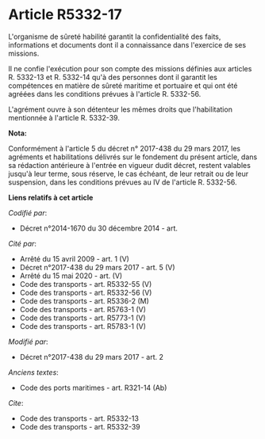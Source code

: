 # Article R5332-17

L'organisme de sûreté habilité garantit la confidentialité des faits, informations et documents dont il a connaissance dans
l'exercice de ses missions. 

Il ne confie l'exécution pour son compte des missions définies aux articles R. 5332-13 et R. 5332-14 qu'à des personnes dont
il garantit les compétences en matière de sûreté maritime et portuaire et qui ont été agréées dans les conditions prévues à
l'article R. 5332-56. 

L'agrément ouvre à son détenteur les mêmes droits que l'habilitation mentionnée à l'article R. 5332-39.

**Nota:**

Conformément à l'article 5 du décret n° 2017-438 du 29 mars 2017, les agréments et habilitations délivrés sur le fondement du
présent article, dans sa rédaction antérieure à l'entrée en vigueur dudit décret, restent valables jusqu'à leur terme, sous
réserve, le cas échéant, de leur retrait ou de leur suspension, dans les conditions prévues au IV de l'article R. 5332-56.

**Liens relatifs à cet article**

_Codifié par_:

  - Décret n°2014-1670 du 30 décembre 2014 - art.

_Cité par_:

  - Arrêté du 15 avril 2009 - art. 1 (V)
  - Décret n°2017-438 du 29 mars 2017 - art. 5 (V)
  - Arrêté du 15 mai 2020 - art. (V)
  - Code des transports - art. R5332-55 (V)
  - Code des transports - art. R5332-56 (V)
  - Code des transports - art. R5336-2 (M)
  - Code des transports - art. R5763-1 (V)
  - Code des transports - art. R5773-1 (V)
  - Code des transports - art. R5783-1 (V)

_Modifié par_:

  - Décret n°2017-438 du 29 mars 2017 - art. 2

_Anciens textes_:

  - Code des ports maritimes - art. R321-14 (Ab)

_Cite_:

  - Code des transports - art. R5332-13
  - Code des transports - art. R5332-39
